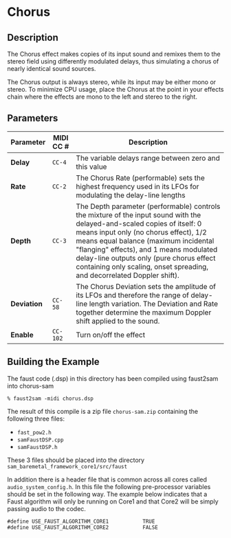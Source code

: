 # Chorus

## Description

The Chorus effect makes copies of its input sound and remixes them to the stereo field using differently modulated delays, thus simulating a chorus of nearly identical sound sources.

The Chorus output is always stereo, while its input may be either mono or stereo. To minimize CPU usage, place the Chorus at the point in your effects chain where the effects are mono to the left and stereo to the right.

## Parameters

Parameter     | MIDI CC # | Description
--------------|-----------|------------------------------------------------------------------------------------------------------------------------------------------------------------------------------------------------------------------------------------------------------------------------------------------------------------------------------------------------------------------------------
**Delay**     | `CC-4`    | The variable delays range between zero and this value
**Rate**      | `CC-2`    | The Chorus Rate (performable) sets the highest frequency used in its LFOs for modulating the delay-line lengths
**Depth**     | `CC-3`    | The Depth parameter (performable) controls the mixture of the input sound with the delayed-and-scaled copies of itself: 0 means input only (no chorus effect), 1/2 means equal balance (maximum incidental "flanging" effects), and 1 means modulated delay-line outputs only (pure chorus effect containing only scaling, onset spreading, and decorrelated Doppler shift).
**Deviation** | `CC-58`   | The Chorus Deviation sets the amplitude of its LFOs and therefore the range of delay-line length variation. The Deviation and Rate together determine the maximum Doppler shift applied to the sound.
**Enable**    | `CC-102`  | Turn on/off the effect
## Building the Example

The faust code (.dsp) in this directory has been compiled using faust2sam into chorus-sam

```
% faust2sam -midi chorus.dsp
```

The result of this compile is a zip file `chorus-sam.zip` containing the following three files:

  - `fast_pow2.h`
  - `samFaustDSP.cpp`
  - `samFaustDSP.h`

These 3 files should be placed into the directory `sam_baremetal_framework_core1/src/faust`

In addition there is a header file that is common across all cores called `audio_system_config.h`. In this file the following pre-processor variables should be set in the following way. The example below indicates that a Faust algorithm will only be running on Core1 and that Core2 will be simply passing audio to the codec. 

```
#define USE_FAUST_ALGORITHM_CORE1           TRUE
#define USE_FAUST_ALGORITHM_CORE2           FALSE
```
